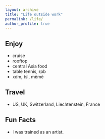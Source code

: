 ```yaml
---
layout: archive
title: "Life outside work"
permalink: /life/
author_profile: true
---
```


## Enjoy
- cruise
- rooftop
- central Asia food
- table tennis, rpb
- xdm, tsl, mēmē

## Travel
- US, UK, Switzerland, Liechtenstein, France

## Fun Facts
- I was trained as an artist.


<!--
Hobbies & Interests
- I've completed two marathons
- I collect vintage camera equipment

- My favorite cuisine is
-->

